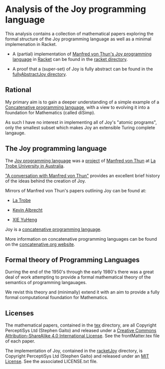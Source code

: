 # Analysis of the Joy programming language 

This analysis contains a collection of mathematical papers exploring the 
formal structure of the Joy programming language as well as a minimal 
implemenation in Racket.

* A (partial) implementation of [Manfred von Thun's Joy programming 
language](http://www.latrobe.edu.au/humanities/research/research-projects/past-projects/joy-programming-language) 
in [Racket](https://racket-lang.org/) can be found in the [racket 
directory](racket).

* A proof that a (super-set) of Joy is fully abstract can be found in 
the [fullyAbstractJoy directory](tex/fullyAbstractJoy).

## Rational

My primary aim is to gain a deeper understanding of a simple example of 
a [Concatenative programming 
language](https://en.wikipedia.org/wiki/Concatenative_programming_language), 
with a view to evolving it into a foundation for Mathematics (called 
diSimp).

As such I have no interest in implementing all of Joy's "atomic 
programs", only the smallest subset which makes Joy an extensible Turing 
complete langauge.

## The Joy programming language

The [Joy programming 
language](http://en.wikipedia.org/wiki/Joy_(programming_language)) was a 
[project](http://www.latrobe.edu.au/humanities/research/research-projects/past-projects/joy-programming-language) 
of [Manfred von 
Thun](https://concatenative.org/wiki/view/Manfred%20von%20Thun) at [La 
Trobe University in 
Australia](http://www.latrobe.edu.au/politics-and-philosophy).

["A conversation with Manfred von 
Thun"](http://www.nsl.com/papers/interview.htm) provides an excellent 
brief history of the ideas behind the creation of Joy.

Mirrors of Manfred von Thun's papers outlining Joy can be found at:

* [La 
Trobe](http://www.latrobe.edu.au/humanities/research/research-projects/past-projects/joy-programming-language)

* [Kevin 
Albrecht](http://www.kevinalbrecht.com/code/joy-mirror/joy.html)

* [XIE YuHeng](https://github.com/xieyuheng/joy)

Joy is a [concatenative programming 
language](https://en.wikipedia.org/wiki/Concatenative_programming_language). 

More information on concatenative programming languages can be found on 
the [concatenative.org website](http://www.concatenative.org).

## Formal theory of Programming Languages

Durring the end of the 1950's through the early 1980's there was a great 
deal of work attempting to provide a formal mathematical theory of the 
semantics of programming langauages.

We revist this theory and (minimally) extend it with an aim to provide a 
fully formal computational foundation for Mathematics.

## Licenses

The mathematical papers, contained in the [tex](tex) directory, are all 
Copyright PerceptiSys Ltd (Stephen Gaito) and released under a [Creative 
Commons Attribution-ShareAlike 4.0 International 
License](http://creativecommons.org/licenses/by-sa/4.0/). See the 
frontMatter.tex file of each paper.

The implementation of Joy, contained in the 
[racketJoy](racket/racketJoy) directory, is Copyright PerceptiSys Ltd 
(Stephen Gaito) and released under an [MIT 
License](racket/racketJoy/LICENSE.txt). See the associated LICENSE.txt 
file.
